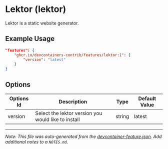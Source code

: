 
# Lektor (lektor)

Lektor is a static website generator.

## Example Usage

```json
"features": {
    "ghcr.io/devcontainers-contrib/features/lektor:1": {
        "version": "latest"
    }
}
```

## Options

| Options Id | Description | Type | Default Value |
|-----|-----|-----|-----|
| version | Select the lektor version you would like to install | string | latest |



---

_Note: This file was auto-generated from the [devcontainer-feature.json](https://github.com/devcontainers-contrib/features/blob/main/src/lektor/devcontainer-feature.json).  Add additional notes to a `NOTES.md`._
